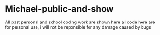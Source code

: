 # Michael-public-and-show
All past personal and school coding work are shown here 
all code here are for personal use, i will not be reponsible for any damage caused by bugs
